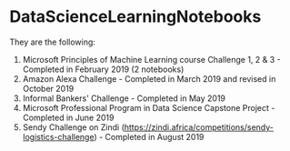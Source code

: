# DataScienceLearningNotebooks
They are the following:                                                                                 

1. Microsoft Principles of Machine Learning course Challenge 1, 2 & 3 - Completed in February 2019 (2 notebooks)                                                                 
2. Amazon Alexa Challenge - Completed in March 2019 and revised in October 2019                                                                              
3. Informal Bankers' Challenge - Completed in May 2019                                                                                 
4. Microsoft Professional Program in Data Science Capstone Project - Completed in June 2019                                                               
5. Sendy Challenge on Zindi (https://zindi.africa/competitions/sendy-logistics-challenge) - Completed in August 2019
